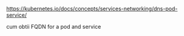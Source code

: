 https://kubernetes.io/docs/concepts/services-networking/dns-pod-service/

cum obtii FQDN for a pod and service
